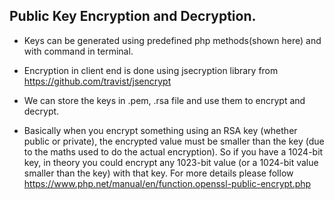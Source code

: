 ## Public Key Encryption and Decryption.
* Keys can be generated using predefined php methods(shown here) and with command in terminal.
* Encryption in client end is done using jsecryption library from https://github.com/travist/jsencrypt
* We can store the keys in .pem, .rsa file and use them to encrypt and decrypt.

* Basically when you encrypt something using an RSA key (whether public or private), the encrypted value must be smaller than the key (due to the maths used to do the actual encryption). So if you have a 1024-bit key, in theory you could encrypt any 1023-bit value (or a 1024-bit value smaller than the key) with that key. For more details please follow https://www.php.net/manual/en/function.openssl-public-encrypt.php